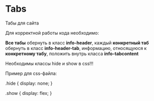 # Tabs
Табы для сайта

Для корректной работы кода необходимо: 

<p><b>Все табы</b> обернуть в класс <b>info-header</b>, каждый <b>конкретный таб</b> обернуть в класс <b>info-header-tab</b>, информацию, относящуюся к <b>конкретному табу</b>, положить внутрь класса <b>info-tabcontent</b></p>

<span>Необходимы классы hide и show в css!!!</span>

Пример для css-файла:

.hide {
  display: none;
}

.show {
  display: flex;
}
